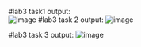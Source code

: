 #lab3 task1 output:   
    ![image](https://github.com/user-attachments/assets/6091427e-bf87-4369-8d40-3be1a707ec08)
#lab3 task 2 output: 
    ![image](https://github.com/user-attachments/assets/1576b4c4-b165-444b-bc8e-39f6891b24f2)

#lab3 task 3 output: 
   ![image](https://github.com/user-attachments/assets/0ad4acdf-bfdd-463a-b9f7-1639d03f36d5)
